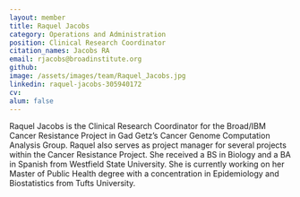 ```yaml
---
layout: member
title: Raquel Jacobs
category: Operations and Administration
position: Clinical Research Coordinator
citation_names: Jacobs RA
email: rjacobs@broadinstitute.org
github: 
image: /assets/images/team/Raquel_Jacobs.jpg
linkedin: raquel-jacobs-305940172
cv:
alum: false
---
```


Raquel Jacobs is the Clinical Research Coordinator for the Broad/IBM Cancer Resistance Project in Gad Getz’s Cancer Genome Computation Analysis Group. Raquel also serves as project manager for several projects within the Cancer Resistance Project. She received a BS in Biology and a BA in Spanish from Westfield State University. She is currently working on her Master of Public Health degree with a concentration in Epidemiology and Biostatistics from Tufts University. 
